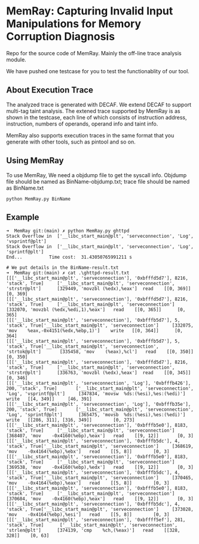 # MemRay: Capturing Invalid Input Manipulations for Memory Corruption Diagnosis

Repo for the source code of MemRay. Mainly the off-line trace analysis module.

We have pushed one testcase for you to test the functionablity of our tool.

## About Execution Trace

The analyzed trace is generated with DECAF. We extend DECAF to support multi-tag taint analysis. The extened trace supported by MemRay is as shown in the testcase, each line of which consists of instruction address, instruction, numbers of operands, operand info and taint info.

MemRay also supports execution traces in the same format that you generate with other tools, such as pintool and so on.

## Using MemRay

To use MemRay, We need a objdump file to get the syscall info. Objdump file should be named as BinName-objdump.txt; trace file should be named as BinName.txt

```
python MemRay.py BinName
```

## Example

```
➜  MemRay git:(main) ✗ python MemRay.py ghttpd
Stack Overflow in  ['__libc_start_main@plt', 'serveconnection', 'Log', 'vsprintf@plt']
Stack Overflow in  ['__libc_start_main@plt', 'serveconnection', 'Log', 'sprintf@plt']
End...          Time cost:  31.43050765991211 s

# We put details in the BinName-result.txt
➜  MemRay git:(main) ✗ cat .\ghttpd-result.txt
[[['__libc_start_main@plt', 'serveconnection'], '0xbfffd5d7'], 8216, 'stack', True]     ['__libc_start_main@plt', 'serveconnection', 'strstr@plt']      [329449, 'movzbl (%edx),%eax']  read    [[0, 369]]      [0, 369]
[[['__libc_start_main@plt', 'serveconnection'], '0xbfffd5d7'], 8216, 'stack', True]     ['__libc_start_main@plt', 'serveconnection']    [332070, 'movzbl (%edx,%edi,1),%eax']   read    [[0, 365]]      [0, 365]
[[['__libc_start_main@plt', 'serveconnection'], '0xbfffb5d7'], 5, 'stack', True['__libc_start_main@plt', 'serveconnection']     [332075, 'mov    %eax,-0x4151(%edx,%ebp,1)']    write   [[0, 364]]      [0, 364]
[[['__libc_start_main@plt', 'serveconnection'], '0xbfffb5d7'], 5, 'stack', True['__libc_start_main@plt', 'serveconnection', 'strtok@plt']       [335458, 'mov    (%eax),%cl']   read    [[0, 350]]      [0, 350]
[[['__libc_start_main@plt', 'serveconnection'], '0xbfffd5d7'], 8216, 'stack', True]     ['__libc_start_main@plt', 'serveconnection', 'strstr@plt']      [336763, 'movzbl (%edx),%eax']  read    [[0, 345]]      [0, 346]
[[['__libc_start_main@plt', 'serveconnection', 'Log'], '0xbfffb426'], 200, 'stack', True]       ['__libc_start_main@plt', 'serveconnection', 'Log', 'vsprintf@plt']     [347834, 'movsw  %ds:(%esi),%es:(%edi)']        write   [[4, 349]]     [46, 391]
[[['__libc_start_main@plt', 'serveconnection', 'Log'], '0xbfffb35e'], 200, 'stack', True]       ['__libc_start_main@plt', 'serveconnection', 'Log', 'sprintf@plt']      [365475, 'movsb  %ds:(%esi),%es:(%edi)']        write   [[286, 311], [316, 349]]        [0, 273]
[[['__libc_start_main@plt', 'serveconnection'], '0xbfffb5e0'], 8183, 'stack', True]     ['__libc_start_main@plt', 'serveconnection']    [368407, 'mov    -0x4160(%ebp),%eax']   read    [[9, 12]]       [0, 3]
[[['__libc_start_main@plt', 'serveconnection'], '0xbfffb5dc'], 4, 'stack', True['__libc_start_main@plt', 'serveconnection']     [368619, 'mov    -0x4164(%ebp),%ebx']   read    [[5, 8]]        [0, 3]
[[['__libc_start_main@plt', 'serveconnection'], '0xbfffb5e0'], 8183, 'stack', True]     ['__libc_start_main@plt', 'serveconnection']    [369538, 'mov    -0x4160(%ebp),%edx']   read    [[9, 12]]       [0, 3]
[[['__libc_start_main@plt', 'serveconnection'], '0xbfffb5dc'], 4, 'stack', True['__libc_start_main@plt', 'serveconnection']     [370465, 'mov    -0x4164(%ebp),%eax']   read    [[5, 8]]        [0, 3]
[[['__libc_start_main@plt', 'serveconnection'], '0xbfffb5e0'], 8183, 'stack', True]     ['__libc_start_main@plt', 'serveconnection']    [370684, 'mov    -0x4160(%ebp),%eax']   read    [[9, 12]]       [0, 3]
[[['__libc_start_main@plt', 'serveconnection'], '0xbfffb5dc'], 4, 'stack', True['__libc_start_main@plt', 'serveconnection']     [373028, 'mov    -0x4164(%ebp),%esi']   read    [[5, 8]]        [0, 3]
[[['__libc_start_main@plt', 'serveconnection'], '0xbffff5ef'], 281, 'stack', True]      ['__libc_start_main@plt', 'serveconnection', 'strlen@plt']      [374139, 'cmp    %ch,(%eax)']   read    [[328, 328]]    [0, 63]
```
